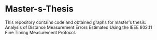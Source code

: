 # Master-s-Thesis
This repository contains code and obtained graphs for master's thesis: Analysis of Distance Measurement Errors Estimated Using the IEEE 802.11 Fine Timing Measurement Protocol.
